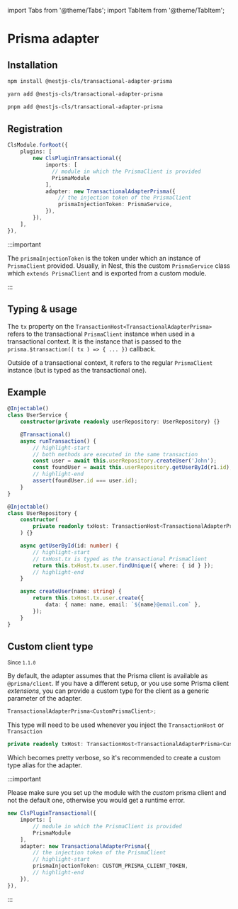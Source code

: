 import Tabs from '@theme/Tabs';
import TabItem from '@theme/TabItem';

# Prisma adapter

## Installation

<Tabs>
<TabItem value="npm" label="npm" default>

```bash
npm install @nestjs-cls/transactional-adapter-prisma
```

</TabItem>
<TabItem value="yarn" label="yarn">

```bash
yarn add @nestjs-cls/transactional-adapter-prisma
```

</TabItem>
<TabItem value="pnpm" label="pnpm">

```bash
pnpm add @nestjs-cls/transactional-adapter-prisma
```

</TabItem>
</Tabs>

## Registration

```ts
ClsModule.forRoot({
    plugins: [
        new ClsPluginTransactional({
            imports: [
              // module in which the PrismaClient is provided
              PrismaModule
            ],
            adapter: new TransactionalAdapterPrisma({
                // the injection token of the PrismaClient
                prismaInjectionToken: PrismaService,
            }),
        }),
    ],
}),
```

:::important

The `prismaInjectionToken` is the token under which an instance of `PrismaClient` provided. Usually, in Nest, this the custom `PrismaService` class which `extends PrismaClient` and is exported from a custom module.

:::

## Typing & usage

The `tx` property on the `TransactionHost<TransactionalAdapterPrisma>` refers to the transactional `PrismaClient` instance when used in a transactional context. It is the instance that is passed to the `prisma.$transaction(( tx ) => { ... })` callback.

Outside of a transactional context, it refers to the regular `PrismaClient` instance (but is typed as the transactional one).

## Example

```ts title="user.service.ts"
@Injectable()
class UserService {
    constructor(private readonly userRepository: UserRepository) {}

    @Transactional()
    async runTransaction() {
        // highlight-start
        // both methods are executed in the same transaction
        const user = await this.userRepository.createUser('John');
        const foundUser = await this.userRepository.getUserById(r1.id);
        // highlight-end
        assert(foundUser.id === user.id);
    }
}
```

```ts title="user.repository.ts"
@Injectable()
class UserRepository {
    constructor(
        private readonly txHost: TransactionHost<TransactionalAdapterPrisma>,
    ) {}

    async getUserById(id: number) {
        // highlight-start
        // txHost.tx is typed as the transactional PrismaClient
        return this.txHost.tx.user.findUnique({ where: { id } });
        // highlight-end
    }

    async createUser(name: string) {
        return this.txHost.tx.user.create({
            data: { name: name, email: `${name}@email.com` },
        });
    }
}
```

## Custom client type

<small>Since `1.1.0`</small>

By default, the adapter assumes that the Prisma client is available as `@prisma/client`. If you have a different setup, or you use some Prisma client _extensions_, you can provide a custom type for the client as a generic parameter of the adapter.

```ts
TransactionalAdapterPrisma<CustomPrismaClient>;
```

This type will need to be used whenever you inject the `TransactionHost` or `Transaction`

```ts
private readonly txHost: TransactionHost<TransactionalAdapterPrisma<CustomPrismaClient>>
```

Which becomes pretty verbose, so it's recommended to create a custom type alias for the adapter.

:::important

Please make sure you set up the module with the _custom_ prisma client and not the default one,
otherwise you would get a runtime error.

```ts
new ClsPluginTransactional({
    imports: [
        // module in which the PrismaClient is provided
        PrismaModule
    ],
    adapter: new TransactionalAdapterPrisma({
        // the injection token of the PrismaClient
        // highlight-start
        prismaInjectionToken: CUSTOM_PRISMA_CLIENT_TOKEN,
        // highlight-end
    }),
}),
```

:::
